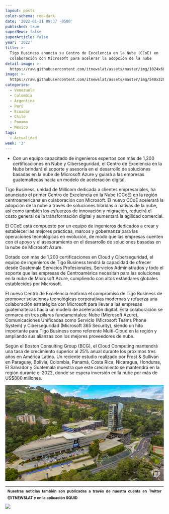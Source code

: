 ```yaml
---
layout: posts
color-schema: red-dark
date: '2022-01-21 09:37 -0500'
published: true
superNews: false
superArticle: false
year: '2022'
title: >-
  Tigo Business anuncia su Centro de Excelencia en la Nube (CCoE) en
  colaboración con Microsoft para acelerar la adopción de la nube
detail-image: >-
  https://raw.githubusercontent.com/itnewslat/assets/master/img/1024x680/tigo-centro-de-datos-g.jpg
image: >-
  https://raw.githubusercontent.com/itnewslat/assets/master/img/540x320/tigo-centro-de-datos-p.jpg
categories:
  - Venezuela
  - Colombia
  - Argentina
  - Perú
  - Ecuador
  - Chile
  - Panama
  - Mexico
tags:
  - Actualidad
week: '3'
---
```

- Con un equipo capacitado de ingenieros expertos con más de 1,200 certificaciones en Nube y Ciberseguridad, el Centro de Excelencia en la Nube brindará el soporte y asesoría en el desarrollo de soluciones basadas en la nube de Microsoft Azure y guiará a las empresas guatemaltecas hacia un modelo de aceleración digital.

Tigo Business, unidad de Millicom dedicada a clientes empresariales, ha anunciado el primer Centro de Excelencia en la Nube (CCoE) en la región centroamericana en colaboración con Microsoft. El nuevo CCoE acelerará la adopción de la nube a través de soluciones híbridas o nativas de la nube, así como también los esfuerzos de innovación y migración, reducirá el costo general de la transformación digital y aumentará la agilidad comercial.

El CCoE está compuesto por un equipo de ingenieros dedicados a crear y establecer las mejores prácticas, marcos y gobernanza para las operaciones tecnológicas en evolución, de modo que las empresas cuenten con el apoyo y el asesoramiento en el desarrollo de soluciones basadas en la nube de Microsoft Azure.

Dotado con más de 1,200 certificaciones en Cloud y Ciberseguridad, el equipo de ingenieros de Tigo Business tendrá la capacidad de ofrecer desde Guatemala Servicios Profesionales, Servicios Administrados y todo el soporte que las empresas de Centroamérica necesitan para las soluciones en la nube de Microsoft Azure, cumpliendo con altos estándares globales establecidos por Microsoft.

El nuevo Centro de Excelencia reafirma el compromiso de Tigo Business de promover soluciones tecnológicas corporativas modernas y refuerza una colaboración estratégica con Microsoft para llevar a las empresas guatemaltecas hacia un modelo de aceleración digital. Esta colaboración se enmarca en tres pilares fundamentales: Nube (Microsoft Azure), Comunicaciones Unificadas como Servicio (Microsoft Teams Phone System) y Ciberseguridad (Microsoft 365 Security), siendo un hito importante para Tigo Business como referente Multi-Cloud en la región y ampliando sus alianzas con los mejores proveedores de nube.

Según el Boston Consulting Group (BCG), el Cloud Computing mantendrá una tasa de crecimiento superior al 25% anual durante los próximos tres años en América Latina. Un reciente estudio realizado por Frost & Sullivan en Paraguay, Bolivia, Colombia, Panamá, Costa Rica, Nicaragua, Honduras, El Salvador y Guatemala muestra que este crecimiento se mantendrá en la región durante el 2022, donde se espera inversión en la nube por más de US$800 millones.

![](https://raw.githubusercontent.com/itnewslat/assets/master/img/540x320/tigo-centro-de-datos-p.jpg)

<table style="height: 42px;" width="569">
<tbody>
<tr>
<td style="text-align: justify;"><sub><strong>Nuestras noticias también son publicadas a través de nuestra cuenta en Twitter <a href="https://twitter.com/itnewslat?lang=es">@ITNEWSLAT</a> y en la aplicación <a href="https://squidapp.co/en/">SQUID</a></strong></sub></td>
</tr>
</tbody>
</table>

<img src="https://tracker.metricool.com/c3po.jpg?hash=56f88a41e39ab42c063cc51676587a04"/>